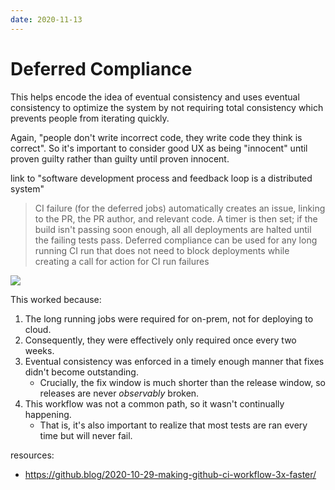```yaml
---
date: 2020-11-13
---
```


# Deferred Compliance

This helps encode the idea of eventual consistency and uses eventual consistency to optimize the system by not requiring total consistency which prevents people from iterating quickly.

Again, "people don't write incorrect code, they write code they think is correct".
So it's important to consider good UX as being "innocent" until proven guilty rather than guilty until proven innocent.

link to "software development process and feedback loop is a distributed system"

> CI failure (for the deferred jobs) automatically creates an issue, linking to the PR, the PR author, and relevant code.
> A timer is then set; if the build isn't passing soon enough, all all deployments are halted until the failing tests pass.
> Deferred compliance can be used for any long running CI run that does not need to block deployments while creating a call for action for CI run failures

![](https://github.blog/wp-content/uploads/2020/10/github-faster-ci.png?resize=1024%2C425?w=2048)

This worked because:

1. The long running jobs were required for on-prem, not for deploying to cloud.
2. Consequently, they were effectively only required once every two weeks.
3. Eventual consistency was enforced in a timely enough manner that fixes didn't become outstanding.
   - Crucially, the fix window is much shorter than the release window, so releases are never _observably_ broken.
4. This workflow was not a common path, so it wasn't continually happening.
   - That is, it's also important to realize that most tests are ran every time but will never fail.

resources:

- <https://github.blog/2020-10-29-making-github-ci-workflow-3x-faster/>
